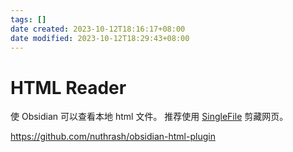 ```yaml
---
tags: []
date created: 2023-10-12T18:16:17+08:00
date modified: 2023-10-12T18:29:43+08:00
---
```


# HTML Reader

使 Obsidian 可以查看本地 html 文件。
推荐使用 [SingleFile](SingleFile.md) 剪藏网页。

<https://github.com/nuthrash/obsidian-html-plugin>
